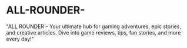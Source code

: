 # ALL-ROUNDER-
"ALL ROUNDER – Your ultimate hub for gaming adventures, epic stories, and creative articles. Dive into game reviews, tips, fan stories, and more every day!"
